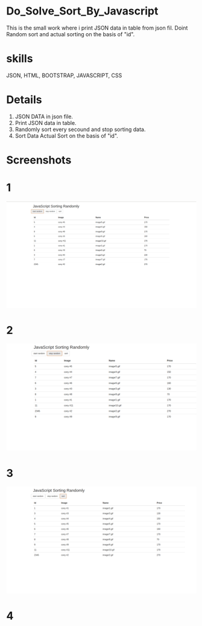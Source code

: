 # Do_Solve_Sort_By_Javascript
This is the small work where i print JSON data in table from json fil. Doint Random sort and actual sorting on the basis of "id".

# skills
JSON, HTML, BOOTSTRAP, JAVASCRIPT, CSS

# Details
 1) JSON DATA in json file.
 2) Print JSON data in table.
 3) Randomly sort every secound and stop sorting data.
 4) Sort Data Actual Sort on the basis of "id".
 
 # Screenshots

# 1
![alt text](https://github.com/Bharti-Parmar/Sort_By_Javascript/blob/master/Screenshot%20from%202020-04-29%2017-36-29.png)
# 2
![alt text](https://github.com/Bharti-Parmar/Sort_By_Javascript/blob/master/Screenshot%20from%202020-04-29%2017-36-42.png)
# 3
![alt text](https://github.com/Bharti-Parmar/Sort_By_Javascript/blob/master/Screenshot%20from%202020-04-29%2017-36-44.png)
# 4
